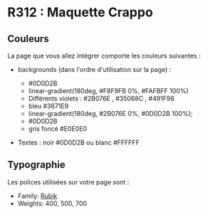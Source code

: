 # R312 : Maquette Crappo


## Couleurs

La page que vous allez intégrer comporte les couleurs suivantes :

- backgrounds (dans l'ordre d'utilisation sur la page) : 
	- #0D0D2B
	- linear-gradient(180deg, #F8F9FB 0%, #FAFBFF 100%)
	- Différents violets : #2B076E , #35068C , #491F98
	- bleu #3671E9
	- linear-gradient(180deg, #2B076E 0%, #0D0D2B 100%);
	- #0D0D2B
	- gris foncé #E0E0E0

- Textes : noir #0D0D2B ou blanc #FFFFFF


## Typographie

Les polices utilisées sur votre page sont :

- Family: [Rubik](https://fonts.google.com/specimen/Rubik)
- Weights: 400, 500, 700
